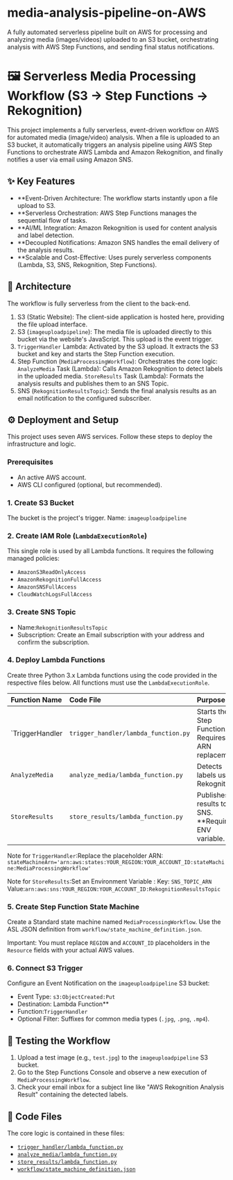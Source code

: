 # media-analysis-pipeline-on-AWS
A fully automated serverless pipeline built on AWS for processing and analyzing media (images/videos) uploaded to an S3 bucket, orchestrating analysis with AWS Step Functions, and sending final status notifications.

# 🖼️ Serverless Media Processing Workflow (S3 → Step Functions → Rekognition)

This project implements a fully serverless, event-driven workflow on AWS for automated media (image/video) analysis. When a file is uploaded to an S3 bucket, it automatically triggers an analysis pipeline using AWS Step Functions to orchestrate AWS Lambda and Amazon Rekognition, and finally notifies a user via email using Amazon SNS.

## ✨ Key Features

* **Event-Driven Architecture: The workflow starts instantly upon a file upload to S3.
* **Serverless Orchestration: AWS Step Functions manages the sequential flow of tasks.
* **AI/ML Integration: Amazon Rekognition is used for content analysis and label detection.
* **Decoupled Notifications: Amazon SNS handles the email delivery of the analysis results.
* **Scalable and Cost-Effective: Uses purely serverless components (Lambda, S3, SNS, Rekognition, Step Functions).

## 📐 Architecture



The workflow is fully serverless from the client to the back-end.

1.  S3 (Static Website): The client-side application is hosted here, providing the file upload interface.
2.  S3 (`imageuploadpipeline`): The media file is uploaded directly to this bucket via the website's JavaScript. This upload is the event trigger.
3.  `TriggerHandler` Lambda: Activated by the S3 upload. It extracts the S3 bucket and key and starts the Step Function execution.
4.  Step Function (`MediaProcessingWorkflow`): Orchestrates the core logic:
    `AnalyzeMedia` Task (Lambda): Calls Amazon Rekognition to detect labels in the uploaded media.
    `StoreResults` Task (Lambda): Formats the analysis results and publishes them to an SNS Topic.
5.  SNS (`RekognitionResultsTopic`): Sends the final analysis results as an email notification to the configured subscriber.

## ⚙️ Deployment and Setup

This project uses seven AWS services. Follow these steps to deploy the infrastructure and logic.

### Prerequisites

* An active AWS account.
* AWS CLI configured (optional, but recommended).

### 1. Create S3 Bucket

The bucket is the project's trigger.
Name: `imageuploadpipeline`

### 2. Create IAM Role (`LambdaExecutionRole`)

This single role is used by all Lambda functions. It requires the following managed policies:
* `AmazonS3ReadOnlyAccess`
* `AmazonRekognitionFullAccess`
* `AmazonSNSFullAccess`
* `CloudWatchLogsFullAccess`

### 3. Create SNS Topic

* Name:`RekognitionResultsTopic`
* Subscription: Create an Email subscription with your address and confirm the subscription.

### 4. Deploy Lambda Functions

Create three Python 3.x Lambda functions using the code provided in the respective files below. All functions must use the `LambdaExecutionRole`.

| Function Name  | Code File                            | Purpose                                                 |
| :---           | :---                                 | :---                                                    |
| `TriggerHandler| `trigger_handler/lambda_function.py` | Starts the Step Function. Requires ARN replacement.     |
| `AnalyzeMedia` | `analyze_media/lambda_function.py`   | Detects labels using Rekognition.                       |
| `StoreResults` | `store_results/lambda_function.py`   | Publishes results to SNS. **Requires ENV variable.      |

Note for `TriggerHandler`:Replace the placeholder ARN:
`stateMachineArn='arn:aws:states:YOUR_REGION:YOUR_ACCOUNT_ID:stateMachine:MediaProcessingWorkflow'`

Note for `StoreResults`:Set an Environment Variable :
  Key: `SNS_TOPIC_ARN`
  Value:`arn:aws:sns:YOUR_REGION:YOUR_ACCOUNT_ID:RekognitionResultsTopic`

### 5. Create Step Function State Machine

Create a Standard state machine named `MediaProcessingWorkflow`. Use the ASL JSON definition from `workflow/state_machine_definition.json`.

Important: You must replace `REGION` and `ACCOUNT_ID` placeholders in the `Resource` fields with your actual AWS values.

### 6. Connect S3 Trigger

Configure an Event Notification on the `imageuploadpipeline` S3 bucket:
* Event Type: `s3:ObjectCreated:Put`
* Destination: Lambda Function**
* Function:`TriggerHandler`
* Optional Filter: Suffixes for common media types (`.jpg`, `.png`, `.mp4`).

## 🚀 Testing the Workflow

1.  Upload a test image (e.g., `test.jpg`) to the `imageuploadpipeline` S3 bucket.
2.  Go to the Step Functions Console and observe a new execution of `MediaProcessingWorkflow`.
3.  Check your email inbox for a subject line like "AWS Rekognition Analysis Result" containing the detected labels.

## 📄 Code Files

The core logic is contained in these files:

* [`trigger_handler/lambda_function.py`](trigger_handler/lambda_function.py)
* [`analyze_media/lambda_function.py`](analyze_media/lambda_function.py)
* [`store_results/lambda_function.py`](store_results/lambda_function.py)
* [`workflow/state_machine_definition.json`](workflow/state_machine_definition.json)
